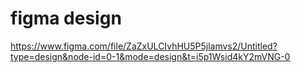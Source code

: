 # figma design

https://www.figma.com/file/ZaZxULCIvhHU5P5jlamvs2/Untitled?type=design&node-id=0-1&mode=design&t=i5p1Wsid4kY2mVNG-0
